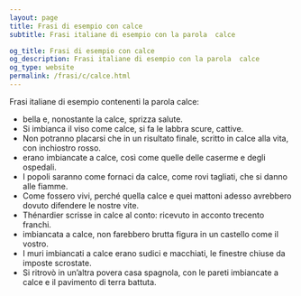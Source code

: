 ```yaml
---
layout: page
title: Frasi di esempio con calce 
subtitle: Frasi italiane di esempio con la parola  calce

og_title: Frasi di esempio con calce 
og_description: Frasi italiane di esempio con la parola  calce
og_type: website
permalink: /frasi/c/calce.html
---
```


Frasi italiane di esempio contenenti la parola calce:


- bella e, nonostante la calce, sprizza salute.
- Si imbianca il viso come calce, si fa le labbra scure, cattive.
- Non potranno placarsi che in un risultato finale, scritto in calce alla vita, con inchiostro rosso.
- erano imbiancate a calce, così come quelle delle caserme e degli ospedali.
- I popoli saranno come fornaci da calce, come rovi tagliati, che si danno alle fiamme.
- Come fossero vivi, perché quella calce e quei mattoni adesso avrebbero dovuto difendere le nostre vite.
- Thénardier scrisse in calce al conto: ricevuto in acconto trecento franchi.
- imbiancata a calce, non farebbero brutta figura in un castello come il vostro.
- I muri imbiancati a calce erano sudici e macchiati, le finestre chiuse da imposte scrostate.
- Si ritrovò in un’altra povera casa spagnola, con le pareti imbiancate a calce e il pavimento di terra battuta.
